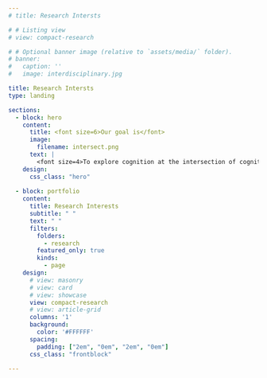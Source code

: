 ```yaml
---
# title: Research Intersts

# # Listing view
# view: compact-research

# # Optional banner image (relative to `assets/media/` folder).
# banner:
#   caption: ''
#   image: interdisciplinary.jpg

title: Research Intersts
type: landing

sections:
  - block: hero
    content:
      title: <font size=6>Our goal is</font>
      image:
        filename: intersect.png
      text: |
        <font size=4>To explore cognition at the intersection of cognitive psychology, neuroscience, and computer science through a multidisciplinary approach. Areas of interest include perception, recognition, reasoning, cognitive control, learning, memory, and social cognition, with the goal of uncovering their neural and computational mechanisms and bridging the gap between biological and artificial intelligence systems.</font>
    design:
      css_class: "hero"
  
  - block: portfolio
    content:
      title: Research Interests
      subtitle: " "
      text: " "
      filters:
        folders:
          - research
        featured_only: true
        kinds:
          - page
    design:
      # view: masonry
      # view: card
      # view: showcase
      view: compact-research
      # view: article-grid
      columns: '1'
      background:
        color: '#FFFFFF'
      spacing:
        padding: ["2em", "0em", "2em", "0em"]
      css_class: "frontblock"
  
---
```



